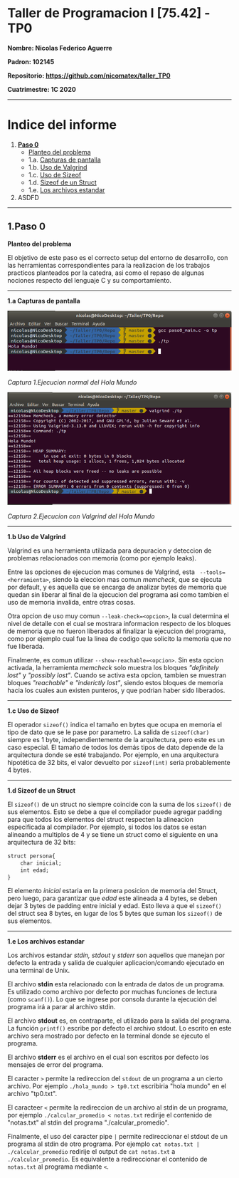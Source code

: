 # Taller de Programacion I [75.42] - TP0

**Nombre: Nicolas Federico Aguerre**

**Padron: 102145**

**Repositorio: https://github.com/nicomatex/taller_TP0**

**Cuatrimestre: 1C 2020**

---

# Indice del informe
1. **[Paso 0](#Paso0)**
    * [Planteo del problema](#Paso0)
    * 1.a. [Capturas de pantalla](#Paso0_2)
    * 1.b. [Uso de Valgrind](#Paso0_3)
    * 1.c. [Uso de Sizeof](#Paso0_4)
    * 1.d. [Sizeof de un Struct](#Paso0_5)
    * 1.e. [Los archivos estandar](#Paso0_6)
2. ASDFD
---

## 1.Paso 0 <a name="Paso0"></a>
**Planteo del problema**

El objetivo de este paso es  el correcto setup del entorno de desarrollo, con las herramientas correspondientes para la realizacion de los trabajos practicos planteados por la catedra, asi como el repaso de algunas nociones respecto del lenguaje C y su comportamiento.

---
**1.a Capturas de pantalla**<a name="Paso0_2"></a>

![Captura 1](img/Paso0/1.png?raw=true)

_Captura 1.Ejecucion normal del Hola Mundo_

![Captura 2](img/Paso0/2.png?raw=true)

_Captura 2.Ejecucion con Valgrind del Hola Mundo_

---
**1.b Uso de Valgrind**<a name="Paso0_3"></a>

Valgrind es una herramienta utilizada para depuracion y deteccion de problemas relacionados con memoria (como por ejemplo leaks). 

Entre las opciones de ejecucion mas comunes de Valgrind, esta ``` --tools=<herramienta>```, siendo la eleccion mas comun _memcheck_, que se ejecuta por default, y es aquella que se encarga de analizar bytes de memoria que quedan sin liberar al final de la ejecucion del programa asi como tambien el uso de memoria invalida, entre otras cosas.

Otra opcion de uso muy comun ```--leak-check=<opcion>```, la cual determina el nivel de detalle con el cual se mostrara informacion respecto de los bloques de memoria que no fueron liberados al finalizar la ejecucion del programa, como por ejemplo cual fue la linea de codigo que solicito la memoria que no fue liberada.

Finalmente, es comun utilizar ```--show-reachable=<opcion>```. Sin esta opcion activada, la herramienta _memcheck_ solo muestra los bloques _"definitely lost"_ y _"possibly lost"_. Cuando se activa esta opcion, tambien se muestran bloques _"reachable"_ e _"inderictly lost"_, siendo estos bloques de memoria hacia los cuales aun existen punteros, y que podrian haber sido liberados.

---
**1.c Uso de Sizeof**<a name="Paso0_4"></a>

El operador ```sizeof()``` indica el tamaño en bytes que ocupa en memoria el tipo de dato que se le pase por parametro. La salida de ```sizeof(char)``` siempre es 1 byte, independientemente de la arquitectura, pero este es un caso especial. El tamaño de todos los demás tipos de dato depende de la arquitectura donde se esté trabajando. Por ejemplo, en una arquitectura hipotética de 32 bits, el valor devuelto por ```sizeof(int)``` seria probablemente 4 bytes.

---
**1.d Sizeof de un Struct**<a name="Paso0_5"></a>

El ```sizeof()``` de un struct no siempre coincide con la suma de los ```sizeof()``` de sus elementos. Esto se debe a que el compilador puede agregar padding para que todos los elementos del struct respecten la alineacion especificada al compilador. Por ejemplo, si todos los datos se estan alineando a multiplos de 4 y se tiene un struct como el siguiente en una arquitectura de 32 bits:

```[C]
struct persona{
    char inicial;
    int edad;
} 
```
El elemento _inicial_ estaria en la primera posicion de memoria del Struct, pero luego, para garantizar que _edad_ este alineada a 4 bytes,  se deben dejar 3 bytes de padding entre inicial y edad. Esto lleva a que el ```sizeof()``` del struct sea 8 bytes, en lugar de los 5 bytes que suman los ```sizeof()``` de sus elementos.

---
**1.e Los archivos estandar**<a name="Paso0_6"></a>

Los archivos estandar _stdin, stdout_ y _stderr_ son aquellos que manejan por defecto la entrada y salida de cualquier aplicacion/comando ejecutado en una terminal de Unix. 

El archivo **stdin** esta relacionado con la entrada de datos de un programa. Es utilizado como archivo por defecto por muchas funciones de lectura (como ```scanf()```). Lo que se ingrese por consola durante la ejecución del programa irá a parar al archivo stdin. 

El archivo **stdout** es, en contraparte, el utilizado para la salida del programa. La función ```printf()``` escribe por defecto el archivo stdout. Lo escrito en este archivo sera mostrado por defecto en la terminal donde se ejecuto el programa.

El archivo **stderr** es el archivo en el cual son escritos por defecto los mensajes de error del programa.

El caracter ```>``` permite la redireccion del ```stdout``` de un programa a un cierto archivo. Por ejemplo ```./hola_mundo > tp0.txt``` escribiria "hola mundo" en el archivo "tp0.txt". 

El caracteer ```<``` permite la redireccion de un archivo al stdin de un programa, por ejemplo ```./calcular_promedio < notas.txt``` redirije el contenido de "notas.txt" al stdin del programa "./calcular_promedio".

Finalmente, el uso del caracter pipe ```|``` permite redireccionar el stdout de un programa al stdin de otro programa. Por ejemplo ```cat notas.txt | ./calcular_promedio``` redirije el output de ```cat notas.txt``` a ```./calcular_promedio```. Es equivalente a redireccionar el contenido de ```notas.txt``` al programa mediante ```<```.